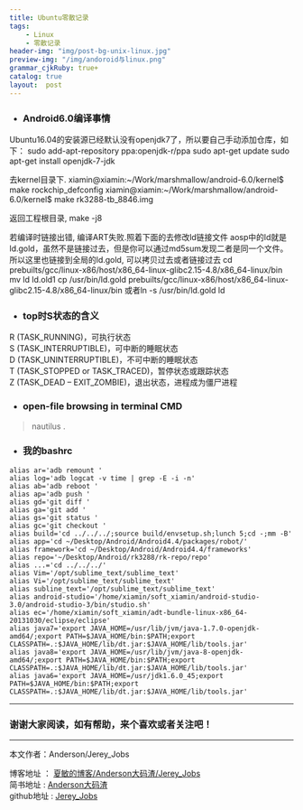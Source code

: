 ```yaml
---
title: Ubuntu零散记录
tags:
    - Linux
    - 零散记录
header-img: "img/post-bg-unix-linux.jpg"
preview-img: "/img/andoroid与linux.png"
grammar_cjkRuby: true+
catalog: true
layout:  post
---
```


- ### Android6.0编译事情

Ubuntu16.04的安装源已经默认没有openjdk7了，所以要自己手动添加仓库，如下：
sudo add-apt-repository ppa:openjdk-r/ppa
sudo apt-get update 
sudo apt-get install openjdk-7-jdk

去kernel目录下.
xiamin@xiamin:~/Work/marshmallow/android-6.0/kernel$ make rockchip_defconfig
xiamin@xiamin:~/Work/marshmallow/android-6.0/kernel$ make rk3288-tb_8846.img

返回工程根目录, make -j8

若编译时链接出错, 编译ART失败.照着下面的去修改ld链接文件
aosp中的ld就是ld.gold，虽然不是链接过去，但是你可以通过md5sum发现二者是同一个文件。 
所以这里也链接到全局的ld.gold, 可以拷贝过去或者链接过去
cd prebuilts/gcc/linux-x86/host/x86_64-linux-glibc2.15-4.8/x86_64-linux/bin
mv ld ld.old1
cp /usr/bin/ld.gold prebuilts/gcc/linux-x86/host/x86_64-linux-glibc2.15-4.8/x86_64-linux/bin
或者ln -s /usr/bin/ld.gold ld	


- ### top时S状态的含义
R (TASK_RUNNING)，可执行状态<br>
S (TASK_INTERRUPTIBLE)，可中断的睡眠状态<br>
D (TASK_UNINTERRUPTIBLE)，不可中断的睡眠状态<br>
T (TASK_STOPPED or TASK_TRACED)，暂停状态或跟踪状态<br>
Z (TASK_DEAD – EXIT_ZOMBIE)，退出状态，进程成为僵尸进程

- ### open-file browsing in terminal CMD 
> nautilus .

- ### 我的bashrc
```
alias ar='adb remount '
alias log='adb logcat -v time | grep -E -i -n'
alias ab='adb reboot '
alias ap='adb push '
alias gd='git diff '
alias ga='git add '
alias gs='git status '
alias gc='git checkout '
alias build='cd ../../../;source build/envsetup.sh;lunch 5;cd -;mm -B'
alias app='cd ~/Desktop/Android/Android4.4/packages/robot/'
alias framework='cd ~/Desktop/Android/Android4.4/frameworks'
alias repo='~/Desktop/Android/rk3288/rk-repo/repo'
alias ...='cd ../../../'
alias Vim='/opt/sublime_text/sublime_text'
alias Vi='/opt/sublime_text/sublime_text'
alias subline_text='/opt/sublime_text/sublime_text'
alias android-studio='/home/xiamin/soft_xiamin/android-studio-3.0/android-studio-3/bin/studio.sh'
alias ec='/home/xiamin/soft_xiamin/adt-bundle-linux-x86_64-20131030/eclipse/eclipse'
alias java7='export JAVA_HOME=/usr/lib/jvm/java-1.7.0-openjdk-amd64/;export PATH=$JAVA_HOME/bin:$PATH;export CLASSPATH=.:$JAVA_HOME/lib/dt.jar:$JAVA_HOME/lib/tools.jar'
alias java8='export JAVA_HOME=/usr/lib/jvm/java-8-openjdk-amd64/;export PATH=$JAVA_HOME/bin:$PATH;export CLASSPATH=.:$JAVA_HOME/lib/dt.jar:$JAVA_HOME/lib/tools.jar'
alias java6='export JAVA_HOME=/usr/jdk1.6.0_45;export PATH=$JAVA_HOME/bin:$PATH;export CLASSPATH=.:$JAVA_HOME/lib/dt.jar:$JAVA_HOME/lib/tools.jar'
```



 ----------

### 谢谢大家阅读，如有帮助，来个喜欢或者关注吧！

 ----------
 本文作者：Anderson/Jerey_Jobs

 博客地址   ： [夏敏的博客/Anderson大码渣/Jerey_Jobs][1] <br>
 简书地址   :  [Anderson大码渣][2] <br>
 github地址 :  [Jerey_Jobs][3]



  [1]: http://jerey.cn/
  [2]: http://www.jianshu.com/users/016a5ba708a0/latest_articles
  [3]: https://github.com/Jerey-Jobs
